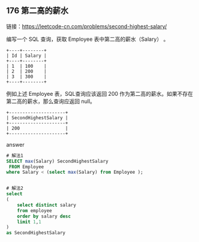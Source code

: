 ## 176 第二高的薪水

链接：https://leetcode-cn.com/problems/second-highest-salary/

编写一个 SQL 查询，获取 Employee 表中第二高的薪水（Salary） 。
```
+----+--------+
| Id | Salary |
+----+--------+
| 1  | 100    |
| 2  | 200    |
| 3  | 300    |
+----+--------+
```
例如上述 Employee 表，SQL查询应该返回 200 作为第二高的薪水。如果不存在第二高的薪水，那么查询应返回 null。

```
+---------------------+
| SecondHighestSalary |
+---------------------+
| 200                 |
+---------------------+
```

answer
```sql
# 解法1
SELECT max(Salary) SecondHighestSalary
 FROM Employee  
where Salary < (select max(Salary) from Employee ); 


# 解法2
select
(
    select distinct salary 
    from employee 
    order by salary desc 
    limit 1,1
) 
as SecondHighestSalary
```


